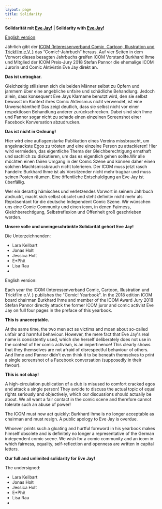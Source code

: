 ```yaml
---
layout: page
title: Solidarity
---
```


**Solidarität mit [Eve Jay](https://medium.com/comic-satellit/times-up-zeit-zu-gehen-9ebc87a9cbe1)!** | **Solidarity with [Eve Jay](https://medium.com/comic-satellit/times-up-zeit-zu-gehen-9ebc87a9cbe1)!**

[English version](#english-version)


Jährlich gibt der [ICOM (Interessenverband Comic, Cartoon, Illustration und Trickfilm e.V. )](http://www.comic-i.com/aaa-icom/docs/index.html) das “Comic!-Jahrbuch” heraus. Auf vier Seiten in dem Vorwort dieses besagten Jahrbuchs greifen ICOM Vorstand Burkhard Ihme und Mitglied der ICOM Preis-Jury 2018 Stefan Pannor die ehemalige ICOM Jurorin und Comic Aktivistin Eve Jay direkt an.

**Das ist untragbar.**

Gleichzeitig stilisieren sich die beiden Männer selbst zu Opfern und jammern über eine angebliche unfaire und schädliche Behandlung. Jedoch allein, dass konsequent Eve Jays Klarname benutzt wird, den sie selbst bewusst im Kontext ihres Comic Aktivismus nicht verwendet, ist eine Unverschämtheit! Das zeigt deutlich, dass sie selbst nicht vor einer respektlosen Behandlung anderer zurückschrecken. Dabei sind sich Ihme und Pannor sogar nicht zu schade einen einzelnen Screenshot einer Facebook Konversation abzudrucken.

**Das ist nicht in Ordnung!**

Hier wird eine auflagenstarke Publikation eines Vereins missbraucht, um angeknackste Egos zu trösten und eine einzelne Person zu attackieren! Hier wird vermieden, das eigentliche Thema der Gleichberechtigung ernsthaft und sachlich zu diskutieren, um das es eigentlich gehen sollte.Wir alle möchten einen fairen Umgang in der Comic Szene und können daher einen solchen Machtsmissbrauch nicht tolerieren.
Der ICOM muss jetzt rasch handeln: Burkhard Ihme ist als Vorsitzender nicht mehr tragbar und muss seinen Posten räumen. Eine öffentliche Entschuldigung an Eve Jay ist überfällig. 

Wer ein derartig hämisches und verletzendes Vorwort in seinem Jahrbuch abdruckt, macht sich selbst obsolet und steht definitiv nicht mehr als Repräsentant für die deutsche Independent Comic Szene. Wir wünschen uns eine Comic Community und einen icom, in denen Fairness, Gleichberechtigung, Selbstreflexion und Offenheit groß geschrieben werden.

**Unsere volle und uneingeschränkte Solidarität gehört Eve Jay!**

Die Unterzeichnenden:
- Lara Keilbart
- Jonas Holt
- Jessica Holt
- E\*Phi\
- Lisa Rau
-

<a name="english-version">English version:</a>


Each year the ICOM (Interessenverband Comic, Cartoon, Illustration und Trickfilm e.V. ) publishes the "Comic! Yearbook". In the 2018 edition ICOM board chairman Burkhard Ihme and member of the ICOM Award Jury 2018 Stefan Pannor directly attack the former ICOM juror and comic activist Eve Jay on full four pages in the preface of this yearbook.

**This is unacceptable.**

At the same time, the two men act as victims and moan about so-called unfair and harmful behaviour. However, the mere fact that Eve Jay's real name is consistently used, which she herself deliberately does not use in the context of her comic activism, is an impertinence! This clearly shows that they themselves are not afraid of disrespectful behaviour of others. And Ihme and Pannor didn't even think it to be beneath themselves to print a single screenshot of a Facebook conversation (supposedly in their favour).

**This is not okay!**

A high-circulation publication of a club is misused to comfort cracked egos and attack a single person! They avoide to discuss the actual topic of equal rights seriously and objectively, which our discussions should actually be about. We all want a fair contact in the comic scene and therefore cannot tolerate such an abuse of power!

The ICOM must now act quickly: Burkhard Ihme is no longer acceptable as chairman and must resign. A public apology to Eve Jay is overdue.

Whoever prints such a gloating and hurtful foreword in his yearbook makes himself obsolete and is definitely no longer a representative of the German independent comic scene. We wish for a comic community and an icom in which fairness, equality, self-reflection and openness are written in capital letters.

**Our full and unlimited solidarity for Eve Jay!**

The undersigned:

- Lara Keilbart
- Jonas Holt
- Jessica Holt
- E\*Phi\
- Lisa Rau
-
